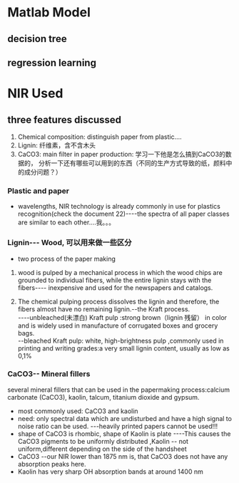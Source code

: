 # Matlab Model
## decision tree 

## regression learning

# NIR Used 
## three features discussed
1. Chemical composition: distinguish paper from plastic....
2. Lignin: 纤维素，含不含木头
3. CaCO3: main filter in paper production: 学习一下他是怎么搞到CaCO3的数据的， 分析一下还有哪些可以用到的东西（不同的生产方式导致的纸，颜料中的成分问题？）
### Plastic and paper
+ wavelengths, NIR technology is already commonly in use for plastics recognition(check the document 22)----the spectra of all paper classes are similar to each other....我。。。
### Lignin--- Wood, 可以用来做一些区分
+ two process of the paper making 

1. wood is pulped by a mechanical process in which the wood chips are grounded to individual fibers, while the entire lignin stays with the fibers---- inexpensive and used for the newspapers and catalogs.

2. The chemical pulping process dissolves the lignin and therefore, the fibers almost have no remaining lignin.--the Kraft process.  
----unbleached(未漂白) Kraft pulp :strong brown（lignin 残留） in color and is widely used in manufacture of corrugated boxes and grocery bags.  
--bleached Kraft pulp: white, high-brightness pulp ,commonly used in printing and writing grades:a very small lignin content, usually as low as 0,1%



### CaCO3-- Mineral fillers
several mineral fillers that can be used in the papermaking process:calcium carbonate (CaCO3), kaolin, talcum, titanium dioxide and gypsum.
+ most commonly used: CaCO3 and kaolin 
+ need: only spectral data which are undisturbed and have a high signal to noise ratio can be used. ---heavily printed papers cannot be used!!!
+ shape of CaCO3 is rhombic, shape of Kaolin is plate ----This causes the CaCO3 pigments to be uniformly distributed ,Kaolin -- not uniform,different depending on the side of the handsheet
+ CaCO3 --our NIR lower than 1875 nm is, that CaCO3 does not have any absorption peaks here. 
+ Kaolin has very sharp OH absorption bands at around 1400 nm